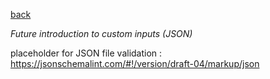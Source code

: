 [back](../index.html "Thermal Bridging & Derating")  

_Future introduction to custom inputs (JSON)_

placeholder for JSON file validation : https://jsonschemalint.com/#!/version/draft-04/markup/json
